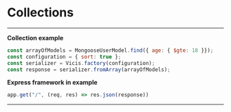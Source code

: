 # Collections

----------

**Collection example**

```js
const arrayOfModels = MongooseUserModel.find({ age: { $gte: 18 }});
const configuration = { sort: true };
const serializer = Vicis.factory(configuration);
const response = serializer.fromArray(arrayOfModels);
```

**Express framework in example**

```js
app.get("/", (req, res) => res.json(response))
```

----------
